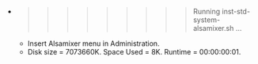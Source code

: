 * >>>>>>>>> Running inst-std-system-alsamixer.sh ...
  * Insert Alsamixer menu in Administration.
  * Disk size = 7073660K. Space Used = 8K. Runtime = 00:00:00:01.
